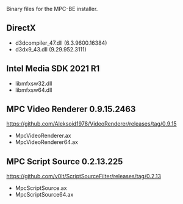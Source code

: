 Binary files for the MPC-BE installer.

## DirectX
* d3dcompiler_47.dll (6.3.9600.16384)
* d3dx9_43.dll (9.29.952.3111)

## Intel Media SDK 2021 R1
* libmfxsw32.dll
* libmfxsw64.dll

## MPC Video Renderer 0.9.15.2463
https://github.com/Aleksoid1978/VideoRenderer/releases/tag/0.9.15
* MpcVideoRenderer.ax
* MpcVideoRenderer64.ax

## MPC Script Source 0.2.13.225
https://github.com/v0lt/ScriptSourceFilter/releases/tag/0.2.13
* MpcScriptSource.ax
* MpcScriptSource64.ax
